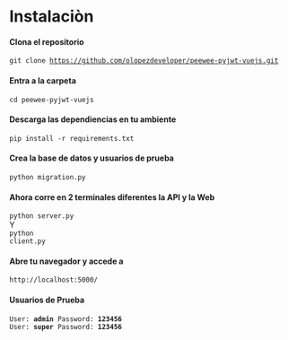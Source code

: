 # Instalaciòn

#### Clona el repositorio
<code>git clone https://github.com/olopezdeveloper/peewee-pyjwt-vuejs.git</code>

#### Entra a la carpeta
<code>cd peewee-pyjwt-vuejs</code>

#### Descarga las dependiencias en tu ambiente
<code>pip install -r requirements.txt</code>

#### Crea la base de datos y usuarios de prueba
<code>python migration.py</code>

#### Ahora corre en 2 terminales diferentes la API y la Web
<code>python server.py</code><br>
Y<br>
<code>python client.py</code>

#### Abre tu navegador y accede a
<code>http://localhost:5000/</code>

#### Usuarios de Prueba
<code>User: <b>admin</b> Password: <b>123456</b></code><br>
<code>User: <b>super</b> Password: <b>123456</b></code>
